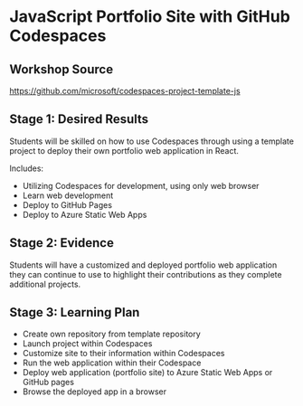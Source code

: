 
# JavaScript Portfolio Site with GitHub Codespaces

## Workshop Source

https://github.com/microsoft/codespaces-project-template-js

## Stage 1: Desired Results

Students will be skilled on how to use Codespaces through using a template project to deploy their own portfolio web application in React.  

Includes:

* Utilizing Codespaces for development, using only web browser
* Learn web development
* Deploy to GitHub Pages
* Deploy to Azure Static Web Apps

## Stage 2: Evidence

Students will have a customized and deployed portfolio web application they can continue to use to highlight their contributions as they complete additional projects. 

## Stage 3: Learning Plan

* Create own repository from template repository
* Launch project within Codespaces
* Customize site to their information within Codespaces
* Run the web application within their Codespace
* Deploy web application (portfolio site) to Azure Static Web Apps or GitHub pages
* Browse the deployed app in a browser
